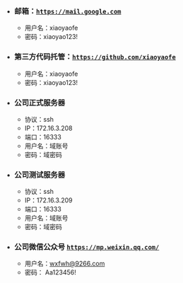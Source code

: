 - ### 邮箱：[```https://mail.google.com```](https://mail.google.com)
  - 用户名：xiaoyaofe 
  - 密码：xiaoyao123! 

- ### 第三方代码托管：[```https://github.com/xiaoyaofe```](https://github.com/xiaoyaofe)
  - 用户名：xiaoyaofe 
  - 密码：xiaoyao123! 

- ### 公司正式服务器
  - 协议：ssh
  - IP：172.16.3.208
  - 端口：16333
  - 用户名：域账号
  - 密码：域密码

- ### 公司测试服务器
  - 协议：ssh
  - IP：172.16.3.209
  - 端口：16333
  - 用户名：域账号
  - 密码：域密码

- ### 公司微信公众号 [```https://mp.weixin.qq.com/```](https://mp.weixin.qq.com/)
  - 用户名：wxfwh@9266.com
  - 密码： Aa123456!

